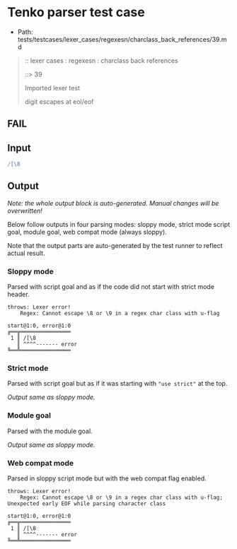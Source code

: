 # Tenko parser test case

- Path: tests/testcases/lexer_cases/regexesn/charclass_back_references/39.md

> :: lexer cases : regexesn : charclass back references
>
> ::> 39
>
> Imported lexer test
>
> digit escapes at eol/eof

## FAIL

## Input

`````js
/[\8
`````

## Output

_Note: the whole output block is auto-generated. Manual changes will be overwritten!_

Below follow outputs in four parsing modes: sloppy mode, strict mode script goal, module goal, web compat mode (always sloppy).

Note that the output parts are auto-generated by the test runner to reflect actual result.

### Sloppy mode

Parsed with script goal and as if the code did not start with strict mode header.

`````
throws: Lexer error!
    Regex: Cannot escape \8 or \9 in a regex char class with u-flag

start@1:0, error@1:0
╔══╦════════════════
 1 ║ /[\8
   ║ ^^^^------- error
╚══╩════════════════

`````

### Strict mode

Parsed with script goal but as if it was starting with `"use strict"` at the top.

_Output same as sloppy mode._

### Module goal

Parsed with the module goal.

_Output same as sloppy mode._

### Web compat mode

Parsed in sloppy script mode but with the web compat flag enabled.

`````
throws: Lexer error!
    Regex: Cannot escape \8 or \9 in a regex char class with u-flag; Unexpected early EOF while parsing character class

start@1:0, error@1:0
╔══╦════════════════
 1 ║ /[\8
   ║ ^^^^------- error
╚══╩════════════════

`````

